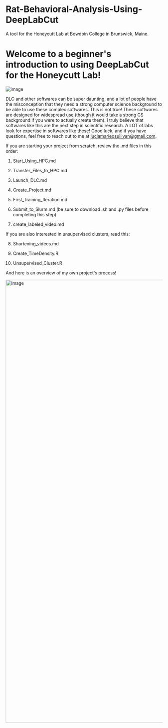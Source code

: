 # Rat-Behavioral-Analysis-Using-DeepLabCut
A tool for the Honeycutt Lab at Bowdoin College in Brunswick, Maine.  

# Welcome to a beginner's introduction to using DeepLabCut for the Honeycutt Lab! 

![image](https://user-images.githubusercontent.com/86625869/180855676-1118a0d4-ad67-4723-a043-f8262868e0ba.png)


DLC and other softwares can be super daunting, and a lot of people have the misconception that they need a strong computer science background to be able to use these complex softwares. This is not true! These softwares are designed for widespread use (though it would take a strong CS background if you were to actually create them). I truly believe that softwares like this are the next step in scientific research. A LOT of labs look for expertise in softwares like these! Good luck, and if you have questions, feel free to reach out to me at luciamarieosullivan@gmail.com. 

If you are starting your project from scratch, review the .md files in this order: 

1. Start_Using_HPC.md

2. Transfer_Files_to_HPC.md

3. Launch_DLC.md

4. Create_Project.md

5. First_Training_Iteration.md 

6. Submit_to_Slurm.md (be sure to download .sh and .py files before completing this step)

7. create_labeled_video.md 

If you are also interested in unsupervised clusters, read this:

8. Shortening_videos.md 

9. Create_TimeDensity.R

10. Unsupervised_Cluster.R 

And here is an overview of my own project's process! 

<img width="1415" alt="image" src="https://user-images.githubusercontent.com/86625869/203639909-3d84eaac-2048-4f25-9089-8203b2aeb700.png">
